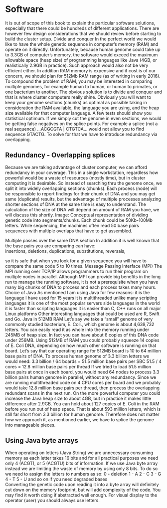 # Software

It is out of scope of this book to explain the particular software solutions, especially that there could be hundreds of different applications. There are however few design considerations that we should review before starting to build the cluster setup.
Divide and conquer
In the perfect world we would like to have the whole genetic sequence in computer’s memory (RAM) and operate on it directly. Unfortunately, because human genome could take up to 3.3GB of computer’s memory, the software would exceed the maximum allowable space (heap size) of programming  languages like Java (4GB, or realistically 2.9GB in practice). Such approach would also not be very efficient either. In addition RAM memory is expensive and if cost is of our concern, we should plan for 512Mb RAM range (as of writing in early 2016).
To compound the problem of RAM, you may be interested in comparing multiple genomes, for example human to human, or human to primates, or one bacterium to another.
The obvious solution is to divide and conquer and that is where cluster computers really shine. Obviously you will want to keep your genome sections (chunks) as optimal as possible taking in consideration the RAM available, the language you are using, and the heap size available for that computer language. A few tests should show you statistical optimum.
If we simply cut the genome in even sections, we would be getting false negatives on the splice points. For example a splice (not a real sequence) …ACGCGTA | CTGTCA… would not allow you to find sequence GTACTG. To solve for that we have to introduce redundancy via overlapping.

## Redundancy - Overlapping splices 

Because we are taking advantage of cluster computer, we can afford redundancy in your coverage. This in a single workstation, regardless how powerful would be a waste of resources (mostly time), but in cluster computing it is desirable. So instead of searching thru the genome once, we split it into widely overlapping sections (chunks). Each process (node) will be responsible to report findings for their chunk of DNA and you may get same (duplicate) results, but the advantage of multiple processes analyzing shorter sections of DNA at the same time is easy to understand.
The calculation of the size of DNA will depend on amount of RAM you have, we will discuss this shortly.
Image: Conceptual representation of dividing genetic code into segments/chunks. Each chunk could be 50Kb-100Mb letters. While sequencing, the machines often read 50 base pairs sequences with multiple overlaps that have to get assembled.



Multiple passes over the same DNA section
In addition it is well known that the base pairs you are comparing can have:  
insertions, 
deletions, 
duplications, 
substitutions, 
reversals,

so it is safe that when you look for a given sequence you will have to compare the same code 5 to 10 times.
Message Passing Interface (MPI)
The MPI running over TCP/IP allows programmers to run their program on multiple nodes in parallel. Although MPI can provide big benefits in the long run to manage the running software, it is not a prerequisite when you have many big chunks of DNA to process and each process takes many hours.
Choice of Java
As mentioned I am using Java for few reasons:
it is the language I have used for 15 years
it is multithreaded unlike many scripting languages
it is one of the most popular servers side languages in the world
it is faster than scripting languages
it is easier than C, C++
runs on all major Linux platforms
Other interesting languages that could be used are R, Swift and Go.
Java in 512MB RAM
Let’s say we take a “small” genome of very commonly studied bacterium, E. Coli., which genome is about 4,639,732 letters. You can easily read it as whole into the memory running under 245MB of heap size. In fact you can have about 6 copies of this DNA code under 256MB. Using 512MB of RAM you could probably squeeze 14 copies of E. Coli DNA, depending on how much other software is running on that board. Let’s say that our operating range for 512MB board is 10 to 64 million base pairs of DNA. To process human genome of 3.3 billion letters we would need:
3.3 billion / 64 boards = 51.5 million base pairs per SBC
51.5 / 4 cores = 12.8 million base pairs per thread
If we tried to load 51.5 million base pairs at once in each board, you would need 64 nodes to process 3.3 billion pairs human genome in parallel, without any redundancy. 
Since we are running multithreaded code on 4 CPU cores per board and we probably would take 12.8 million base pairs per thread, then process the overlapping redundant scans in the next run.
On the more powerful computer you could increase the Java heap size to about 4GB, but in practice it makes little difference after 2.9GB. You can hold about 127 copies of E. Coli in the RAM before you run out of heap space. That is about 593 million letters, which is still far short from 3.3 billion for human genome. Therefore does not matter how we approach it, as mentioned earlier, we have to splice the genome into manageable pieces.

## Using Java byte arrays

When operating on letters (Java String) we are unnecessary consuming memory as each letter takes 16 bits and for all practical purposes we need only 4 (ACGT), or 5 (ACGTU) bits of information. If we use Java byte array instead we are limiting the waste of memory by using only 8 bits. 
To do so we need to assign the letters to numbers as so:
0 - deletion
1 - A
2 - C
3 - G
4 - T
5 - U
and so on if you need degraded bases   
Converting the genetic code upon reading it into a byte array will definitely cut down on the memory footprint, but will add complexity of the code. You may find it worth doing if abstracted well enough. For visual display to the operator (user) you should always use letters.
